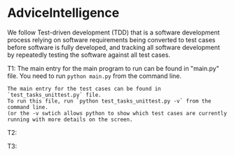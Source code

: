 # AdviceIntelligence
We follow Test-driven development (TDD) that is a software development process relying on software requirements being converted to test cases before software is fully developed, and tracking all software development by repeatedly testing the software against all test cases.

T1:
	The main entry for the main program to run can be found in "main.py" file. You need to run `python main.py` from the command line.

	The main entry for the test cases can be found in `test_tasks_unittest.py` file.
	To run this file, run `python test_tasks_unittest.py -v` from the command line.
	(or the -v swtich allows python to show which test cases are currently running with more details on the screen.

T2:



T3:




